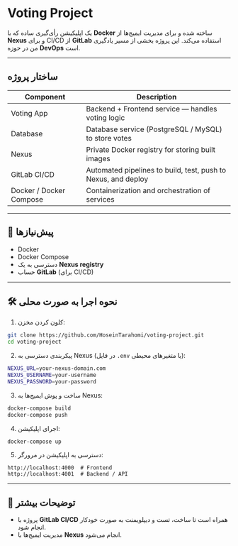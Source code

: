 # Voting Project

یک اپلیکیشن رأی‌گیری ساده که با **Docker** ساخته شده و برای مدیریت ایمیج‌ها از **Nexus** و برای CI/CD از **GitLab** استفاده می‌کند. این پروژه بخشی از مسیر یادگیری من در حوزه **DevOps** است.

---

## ساختار پروژه

| Component               | Description                                                   |
| ----------------------- | ------------------------------------------------------------- |
| Voting App              | Backend + Frontend service — handles voting logic             |
| Database                | Database service (PostgreSQL / MySQL) to store votes          |
| Nexus                   | Private Docker registry for storing built images              |
| GitLab CI/CD            | Automated pipelines to build, test, push to Nexus, and deploy |
| Docker / Docker Compose | Containerization and orchestration of services                |

---

## 🚀 پیش‌نیازها

* Docker
* Docker Compose
* دسترسی به یک **Nexus registry**
* حساب **GitLab** (برای CI/CD)

---

## 🛠️ نحوه اجرا به صورت محلی

1. کلون کردن مخزن:

```bash
git clone https://github.com/HoseinTarahomi/voting-project.git
cd voting-project
```

2. پیکربندی دسترسی به Nexus (در فایل `.env` یا متغیرهای محیطی):

```bash
NEXUS_URL=your-nexus-domain.com
NEXUS_USERNAME=your-username
NEXUS_PASSWORD=your-password
```

3. ساخت و پوش ایمیج‌ها به Nexus:

```bash
docker-compose build
docker-compose push
```

4. اجرای اپلیکیشن:

```bash
docker-compose up
```

5. دسترسی به اپلیکیشن در مرورگر:

```
http://localhost:4000  # Frontend
http://localhost:4001  # Backend / API
```

---

## 📂 توضیحات بیشتر

* پروژه با **GitLab CI/CD** همراه است تا ساخت، تست و دیپلویمنت به صورت خودکار انجام شود.
* مدیریت ایمیج‌ها با **Nexus** انجام می‌شود.